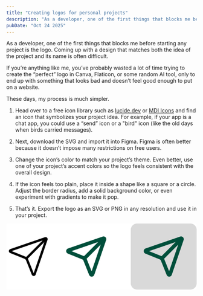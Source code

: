 ```yaml
---
title: "Creating logos for personal projects"
description: "As a developer, one of the first things that blocks me before starting any project is the logo. In this blog, I’ll demonstrate a quick way to create simple logos."
pubDate: "Oct 24 2025"
---
```


As a developer, one of the first things that blocks me before starting any project is the logo. Coming up with a design that matches both the idea of the project and its name is often difficult.

If you’re anything like me, you’ve probably wasted a lot of time trying to create the “perfect” logo in Canva, Flaticon, or some random AI tool, only to end up with something that looks bad and doesn’t feel good enough to put on a website.

These days, my process is much simpler.

1. Head over to a free icon library such as [lucide.dev](https://lucide.dev/) or [MDI Icons](https://pictogrammers.com/library/mdi/) and find an icon that symbolizes your project idea. For example, if your app is a chat app, you could use a “send” icon or a "bird" icon (like the old days when birds carried messages).

2. Next, download the SVG and import it into Figma. Figma is often better because it doesn’t impose many restrictions on free users.

3. Change the icon’s color to match your project’s theme. Even better, use one of your project’s accent colors so the logo feels consistent with the overall design.

4. If the icon feels too plain, place it inside a shape like a square or a circle. Adjust the border radius, add a solid background color, or even experiment with gradients to make it pop.

5. That’s it. Export the logo as an SVG or PNG in any resolution and use it in your project.

![Logo creation demo in Figma](../../assets/blog/logo-creation-using-figma.svg)
